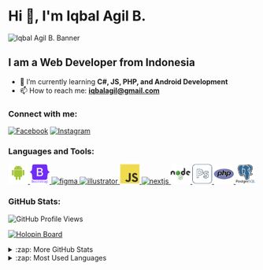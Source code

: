 # Hi 👋, I'm Iqbal Agil B.

![Iqbal Agil B. Banner](https://user-images.githubusercontent.com/74038190/225813708-98b745f2-7d22-48cf-9150-083f1b00d6c9.gif)

## I am a Web Developer from Indonesia

- 🌱 I’m currently learning **C#, JS, PHP, and Android Development**
- 📫 How to reach me: **iqbalagil@gmail.com**

### Connect with me:
[![Facebook](https://img.shields.io/badge/Facebook-1877F2?style=for-the-badge&logo=facebook&logoColor=white)](https://fb.com/iqbalagilbramantio)
[![Instagram](https://img.shields.io/badge/Instagram-E4405F?style=for-the-badge&logo=instagram&logoColor=white)](https://instagram.com/iqbala7gil.0)

### Languages and Tools:
<p align="left"> <a href="https://developer.android.com" target="_blank" rel="noreferrer"> <img src="https://raw.githubusercontent.com/devicons/devicon/master/icons/android/android-original-wordmark.svg" alt="android" width="40" height="40"/> </a> <a href="https://getbootstrap.com" target="_blank" rel="noreferrer"> <img src="https://raw.githubusercontent.com/devicons/devicon/master/icons/bootstrap/bootstrap-plain-wordmark.svg" alt="bootstrap" width="40" height="40"/> </a> <a href="https://www.figma.com/" target="_blank" rel="noreferrer"> <img src="https://www.vectorlogo.zone/logos/figma/figma-icon.svg" alt="figma" width="40" href="https://www.adobe.com/in/products/illustrator.html" target="_blank" rel="noreferrer"> <img src="https://www.vectorlogo.zone/logos/adobe_illustrator/adobe_illustrator-icon.svg" alt="illustrator" width="40" height="40"/> </a> <a href="https://developer.mozilla.org/en-US/docs/Web/JavaScript" target="_blank" rel="noreferrer"> <img src="https://raw.githubusercontent.com/devicons/devicon/master/icons/javascript/javascript-original.svg" alt="javascript" width="40" height="40"/> </a> <a src="https://raw.githubusercontent.com/devicons/devicon/master/icons/mysql/mysql-original-wordmark.svg" alt="mysql" width="40" height="40"/> </a> <a href="https://nextjs.org/" target="_blank" rel="noreferrer"> <img src="https://cdn.worldvectorlogo.com/logos/nextjs-2.svg" alt="nextjs" width="40" height="40"/> </a> <a href="https://nodejs.org" target="_blank" rel="noreferrer"> <img src="https://raw.githubusercontent.com/devicons/devicon/master/icons/nodejs/nodejs-original-wordmark.svg" alt="nodejs" width="40" height="40"/> </a> <a href="https://www.photoshop.com/en" target="_blank" rel="noreferrer"> <img src="https://raw.githubusercontent.com/devicons/devicon/master/icons/photoshop/photoshop-line.svg" alt="photoshop" width="40" height="40"/> </a> <a href="https://www.php.net" target="_blank" rel="noreferrer"> <img src="https://raw.githubusercontent.com/devicons/devicon/master/icons/php/php-original.svg" alt="php" width="40" height="40"/> </a> <a href="https://www.postgresql.org" target="_blank" rel="noreferrer"> <img src="https://raw.githubusercontent.com/devicons/devicon/master/icons/postgresql/postgresql-original-wordmark.svg" alt="postgresql" width="40" height="40"/> </a> <a src="https://www.vectorlogo.zone/logos/tailwindcss/tailwindcss-icon.svg" alt="tailwind" width="40" height="40"/> </a> </p>

### GitHub Stats:
![GitHub Profile Views](https://komarev.com/ghpvc/?username=iqbalagil&style=flat-square)

[![Holopin Board](https://holopin.io/api/user/board?user=iqbalagil)](https://holopin.io/@iqbalagil)

<details>
  <summary>:zap: More GitHub Stats</summary>
  <img align="left" alt="Iqbal's GitHub Stats" src="https://github-readme-stats.vercel.app/api?username=iqbalagil&show_icons=true&hide_border=true" />
</details>

<details>
  <summary>:zap: Most Used Languages</summary>
  <img align="left" alt="Iqbal's Most Used Languages" src="https://github-readme-stats.vercel.app/api/top-langs/?username=iqbalagil&layout=compact&hide_border=true" />
</details>
